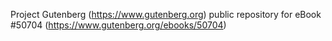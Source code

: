 Project Gutenberg (https://www.gutenberg.org) public repository for
eBook #50704 (https://www.gutenberg.org/ebooks/50704)
